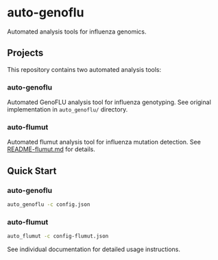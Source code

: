 # auto-genoflu

Automated analysis tools for influenza genomics.

## Projects

This repository contains two automated analysis tools:

### auto-genoflu
Automated GenoFLU analysis tool for influenza genotyping. See original implementation in `auto_genoflu/` directory.

### auto-flumut
Automated flumut analysis tool for influenza mutation detection. See [README-flumut.md](README-flumut.md) for details.

## Quick Start

### auto-genoflu
```bash
auto_genoflu -c config.json
```

### auto-flumut
```bash
auto_flumut -c config-flumut.json
```

See individual documentation for detailed usage instructions.